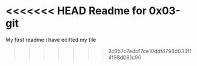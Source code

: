 <<<<<<< HEAD
Readme for 0x03-git
=======
My first readme
i have editted my file
>>>>>>> 2c9b7c7edbf7ce10ddf4798d033f14f98d081c96

